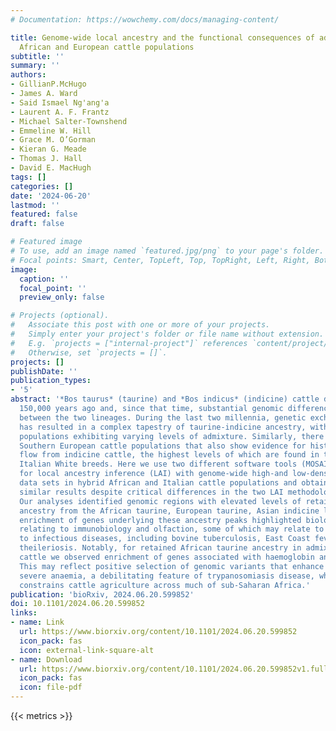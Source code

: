 ```yaml
---
# Documentation: https://wowchemy.com/docs/managing-content/

title: Genome-wide local ancestry and the functional consequences of admixture in
  African and European cattle populations
subtitle: ''
summary: ''
authors:
- GillianP.McHugo
- James A. Ward
- Said Ismael Ng'ang'a
- Laurent A. F. Frantz
- Michael Salter-Townshend
- Emmeline W. Hill
- Grace M. O’Gorman
- Kieran G. Meade
- Thomas J. Hall
- David E. MacHugh
tags: []
categories: []
date: '2024-06-20'
lastmod: ''
featured: false
draft: false

# Featured image
# To use, add an image named `featured.jpg/png` to your page's folder.
# Focal points: Smart, Center, TopLeft, Top, TopRight, Left, Right, BottomLeft, Bottom, BottomRight.
image:
  caption: ''
  focal_point: ''
  preview_only: false

# Projects (optional).
#   Associate this post with one or more of your projects.
#   Simply enter your project's folder or file name without extension.
#   E.g. `projects = ["internal-project"]` references `content/project/deep-learning/index.md`.
#   Otherwise, set `projects = []`.
projects: []
publishDate: ''
publication_types:
- '5'
abstract: '*Bos taurus* (taurine) and *Bos indicus* (indicine) cattle diverged at least
  150,000 years ago and, since that time, substantial genomic differences have evolved
  between the two lineages. During the last two millennia, genetic exchange in Africa
  has resulted in a complex tapestry of taurine-indicine ancestry, with most cattle
  populations exhibiting varying levels of admixture. Similarly, there are several
  Southern European cattle populations that also show evidence for historical gene
  flow from indicine cattle, the highest levels of which are found in the Central
  Italian White breeds. Here we use two different software tools (MOSAIC and ELAI)
  for local ancestry inference (LAI) with genome-wide high-and low-density SNP array
  data sets in hybrid African and Italian cattle populations and obtained broadly
  similar results despite critical differences in the two LAI methodologies used.
  Our analyses identified genomic regions with elevated levels of retained or introgressed
  ancestry from the African taurine, European taurine, Asian indicine lineages. Functional
  enrichment of genes underlying these ancestry peaks highlighted biological processes
  relating to immunobiology and olfaction, some of which may relate to differing susceptibilities
  to infectious diseases, including bovine tuberculosis, East Coast fever, and tropical
  theileriosis. Notably, for retained African taurine ancestry in admixed trypanotolerant
  cattle we observed enrichment of genes associated with haemoglobin and oxygen transport.
  This may reflect positive selection of genomic variants that enhance control of
  severe anaemia, a debilitating feature of trypanosomiasis disease, which severely
  constrains cattle agriculture across much of sub-Saharan Africa.'
publication: 'bioRxiv, 2024.06.20.599852'
doi: 10.1101/2024.06.20.599852
links:
- name: Link
  url: https://www.biorxiv.org/content/10.1101/2024.06.20.599852
  icon_pack: fas
  icon: external-link-square-alt
- name: Download
  url: https://www.biorxiv.org/content/10.1101/2024.06.20.599852v1.full.pdf
  icon_pack: fas
  icon: file-pdf
---
```


{{< metrics >}}